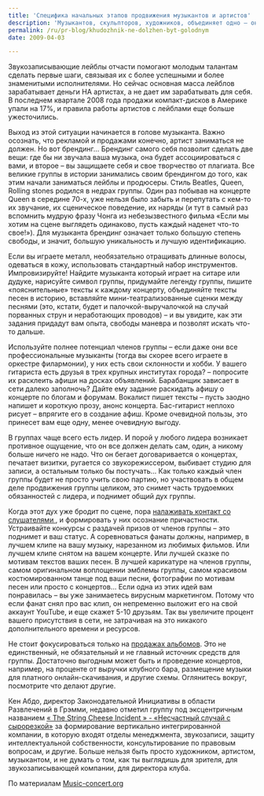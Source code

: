 ```yaml
---
title: 'Специфика начальных этапов продвижения музыкантов и артистов'
description: 'Музыкантов, скульпторов, художников, объединяет одно – они не продюсеры. Начинающие музыканты пробуют совмещать роль творца и роль продавца поначалу, но потом либо передают деловую часть кому-то другому, либо сами перестают быть творцами. Музыкант же хочет заниматься музыкой, также как художник – рисовать картины.'
permalink: /ru/pr-blog/khudozhnik-ne-dolzhen-byt-golodnym
date: 2009-04-03

---
```


Звукозаписывающие лейблы отчасти помогают молодым талантам сделать первые шаги, связывая их с более успешными и более знаменитыми исполнителями. Но сейчас основная масса лейблов зарабатывает деньги НА артистах, а не дает им зарабатывать для себя. В последнем квартале 2008 года продажи компакт-дисков в Америке упали на 17%, и правила работы артистов с лейблами еще больше ужесточились.

Выход из этой ситуации начинается в голове музыканта. Важно осознать, что рекламой и продажами конечно, артист заниматься не должен. Но вот брендинг… Брендинг самого себя позволит сделать две вещи: где бы ни звучала ваша музыка, она будет ассоциироваться с вами, и второе – вы защищаете себя и свое творчество от плагиата. Все великие группы в истории занимались своим брендингом до того, как этим начали заниматься лейблы и продюсеры. Стиль Beatles, Queen, Rolling stones родился в недрах группы. Один раз побывав на концерте Queen в середине 70-х, уже нельзя было забыть и перепутать с кем-то их звучание, их сценическое поведение, их наряды (и тут в самый раз вспомнить мудрую фразу Чонга из небезызвестного фильма «Если мы хотим на сцене выглядеть одинаково, пусть каждый наденет что-то свое!»). Для музыканта брендинг означает только большую степень свободы, и значит, большую уникальность и лучшую идентификацию.

Если вы играете металл, необязательно отращивать длинные волосы, одеваться в кожу, использовать стандартный набор инструментов. Импровизируйте! Найдите музыканта который играет на ситаре или дудуке, нарисуйте символ группы, придумайте легенду группы, пишите «пояснительные» тексты к каждому концерту, объединяйте тексты песен в историю, вставляйте мини-театрализованные сценки между песнями (это, кстати, будет и палочкой-выручалочкой на случай порванных струн и неработающих проводов) – и вы увидите, как эти задания придадут вам опыта, свободы маневра и позволят искать что-то дальше.

Используйте полнее потенциал членов группы – если даже они все профессиональные музыканты (тогда вы скорее всего играете в оркестре филармонии), у них есть свои склонности и хобби. У вашего гитариста есть друзья в трех крупных институтах города? – попросите их расклеить афиши на досках объявлений. Барабанщик зависает в сети далеко заполночь? Дайте ему задание раскидать афишу о концерте по блогам и форумам. Вокалист пишет тексты – пусть заодно напишет и короткую прозу, анонс концерта. Бас-гитарист неплохо рисует – впрягите его в создание афиш. Кроме очевидной пользы, это принесет вам еще одну, менее очевидную выгоду.

В группах чаще всего есть лидер. И порой у любого лидера возникает противное ощущение, что он все должен делать сам, один, а никому больше ничего не надо. Что он бегает договаривается о концертах, печатает визитки, ругается со звукорежиссером, выбивает студию для записи, а остальным только бы постучать… Как только каждый член группы будет не просто учить свою партию, но участвовать в общем деле продвижения группы целиком, это снимет часть трудоемких обязанностей с лидера, и поднимет общий дух группы.

Когда этот дух уже бродит по сцене, пора <a href="https://pepperdigital.typepad.com/pepperdigital/2008/06/promoting-a-ban.html">налаживать контакт со слушателями </a>, и формировать у них осознание причастности. Устраивайте конкурсы с раздачей призов от членов группы – это поднимет и ваш статус. А соревноваться фанаты должны, например, в лучшем клипе на вашу музыку, нарезанном из любимых фильмов. Или лучшем клипе снятом на вашем концерте. Или лучшей сказке по мотивам текстов ваших песен. В лучшей карикатуре на членов группы, самом оригинальном воплощении эмблемы группы, самом красивом костюмированном танце под ваши песни, фотографии по мотивам песен или просто с концертов... Если одна из этих идей вам понравилась – вы уже занимаетесь вирусным маркетингом. Потому что если фанат снял про вас клип, он непременно выложит его на свой аккаунт YouTube, и еще скажет 5-10 друзьям. Так вы увеличите процент вашего присутствия в сети, не затрачивая на это никакого дополнительного времени и ресурсов.

Не стоит фокусироваться только на <a href="https://www.cpc.org.nz/music/getting-your-music-out-there-music-promotion/">продажах альбомов</a>. Это не единственный, не обязательный и не главный источник средств для группы. Достаточно выгодным может быть и проведение концертов, например, на проценте от выручки клубного бара, размещение музыки для платного онлайн-скачивания, и другие схемы. Оглянитесь вокруг, посмотрите что делают другие.

Кен Абдо, директор Законодательной Инициативы в области Развлечений в Грэмми, недавно отметил группу под эксцентричным названием <a href="https://en.wikipedia.org/wiki/String_Cheese_Incident">« The String Cheese Incident » - «Несчастный случай с сырорезкой»</a> за формирование вертикально интегрированной компании, в которую входят отделы менеджмента, звукозаписи, защиту интеллектуальной собственности, консультирование по правовым вопросам, и другие.  Больше нельзя быть просто художником, артистом, музыкантом, и не думать о том, как ты выглядишь для зрителя, для звукозаписывающей компании, для директора клуба.

По материалам <a href="https://music-concert.org/music-artist-marketing-101-or-how-to-create-while-not-starving/">Music-concert.org</a>

